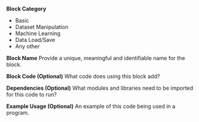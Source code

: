 **Block Category**
- Basic
- Dataset Manipulation
- Machine Learning
- Data Load/Save
- Any other

**Block Name**
Provide a unique, meaningful and identifiable name for the block.

**Block Code (Optional)**
What code does using this block add?

**Dependencies (Optional)**
What modules and libraries need to be imported for this code to run?

**Example Usage (Optional)**
An example of this code being used in a program.
